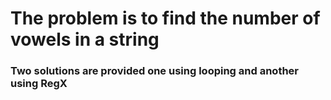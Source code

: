 # The problem is to find the number of vowels in a string

### Two solutions are provided one using looping and another using RegX